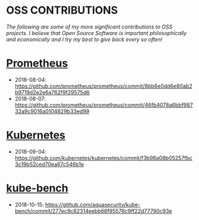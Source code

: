 # OSS CONTRIBUTIONS

_The following are some of my more significant contributions to OSS projects. I believe that Open Source Software is important philosophically and economically and I try my best to give back every so often!_

# [Prometheus](https://github.com/prometheus/prometheus/)
- 2018-08-04: https://github.com/prometheus/prometheus/commit/8bb6e0dd6e80ab2b9719d2e2e6a762f9f29575d6
- 2018-08-07: https://github.com/prometheus/prometheus/commit/46fb4078a6bbf98732a9c9016a0104829b33ed99

# [Kubernetes](https://github.com/kubernetes/kubernetes/)
- 2018-09-04: https://github.com/kubernetes/kubernetes/commit/f3b98a08b05257fbc3c19b52ced70ea67c546b1e

# [kube-bench](https://github.com/aquasecurity/kube-bench)
- 2018-10-15: https://github.com/aquasecurity/kube-bench/commit/277ec9c82314eebb66f95576c9ff22d77790c93e
